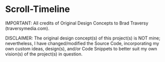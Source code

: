 # Scroll-Timeline

IMPORTANT: All credits of Original Design Concepts to Brad Traversy (traversymedia.com).

DISCLAIMER: The original design concept(s) of this project(s) is NOT mine; nevertheless, I have changed/modified the Source Code, incorporating my own custom ideas, design(s), and/or Code Snippets to better suit my own vision(s) of the project(s) in question.
